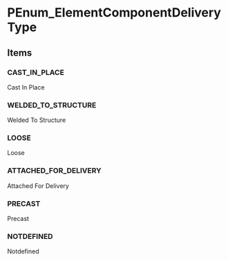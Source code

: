 # PEnum_ElementComponentDeliveryType
<!-- end of short definition -->

## Items

### CAST_IN_PLACE
Cast In Place

### WELDED_TO_STRUCTURE
Welded To Structure

### LOOSE
Loose

### ATTACHED_FOR_DELIVERY
Attached For Delivery

### PRECAST
Precast

### NOTDEFINED
Notdefined
